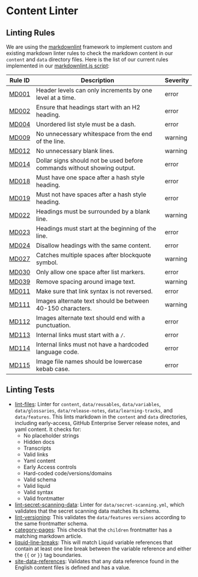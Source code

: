 # Content Linter

## Linting Rules

We are using the [markdownlint](https://github.com/DavidAnson/markdownlint) framework to implement custom and existing markdown linter rules to check the markdown content in our `content` and `data` directory files. Here is the list of our current rules implemented in our [markdownlint.js script](./scripts/markdownlint.js):

| **Rule ID** | **Description** | **Severity** |
|---|---|---|
| [MD001](https://github.com/DavidAnson/markdownlint/blob/main/doc/md001.md) | Header levels can only increments by one level at a time. | error |
| [MD002](https://github.com/DavidAnson/markdownlint/blob/main/doc/md002.md) | Ensure that headings start with an H2 heading. | error |
| [MD004](https://github.com/DavidAnson/markdownlint/blob/main/doc/md004.md) | Unordered list style must be a dash. | error |
| [MD009](https://github.com/DavidAnson/markdownlint/blob/main/doc/md009.md) | No unnecessary whitespace from the end of the line. | warning |
| [MD012](https://github.com/DavidAnson/markdownlint/blob/main/doc/md012.md) | No unnecessary blank lines. | warning |
| [MD014](https://github.com/DavidAnson/markdownlint/blob/main/doc/md014.md) | Dollar signs should not be used before commands without showing output. | error |
| [MD018](https://github.com/DavidAnson/markdownlint/blob/main/doc/md018.md) | Must have one space after a hash style heading. | error |
| [MD019](https://github.com/DavidAnson/markdownlint/blob/main/doc/md019.md) | Must not have spaces after a hash style heading. | error |
| [MD022](https://github.com/DavidAnson/markdownlint/blob/main/doc/md022.md) | Headings must be surrounded by a blank line. | warning |
| [MD023](https://github.com/DavidAnson/markdownlint/blob/main/doc/md023.md) | Headings must start at the beginning of the line. | error |
| [MD024](https://github.com/DavidAnson/markdownlint/blob/main/doc/md024.md) | Disallow headings with the same content. | error |
| [MD027](https://github.com/DavidAnson/markdownlint/blob/main/doc/md027.md) | Catches multiple spaces after blockquote symbol. | warning |
| [MD030](https://github.com/DavidAnson/markdownlint/blob/main/doc/md030.md) | Only allow one space after list markers. | error |
| [MD039](https://github.com/DavidAnson/markdownlint/blob/main/doc/md039.md) | Remove spacing around image text. | warning |
| [MD011](https://github.com/DavidAnson/markdownlint/blob/main/doc/md011.md) | Make sure that link syntax is not reversed. | error |
| [MD111](./linting-rules/image-alt-text-length.js) | Images alternate text should be between 40-150 characters. | warning |
| [MD112](./linting-rules/image-alt-text-end-punctuation.js) | Images alternate text should end with a punctuation. | error |
| [MD113](./linting-rules/internal-links-slash.js) | Internal links must start with a `/`. | error |
| [MD114](./linting-rules/internal-links-lang.js) | Internal links must not have a hardcoded language code. | error |
| [MD115](./linting-rules/image-file-kebab.js) | Image file names should be lowercase kebab case. | error |

## Linting Tests

- [lint-files](./tests/lint-files.js): Linter for `content`, `data/reusables`, `data/variables`, `data/glossaries`, `data/release-notes`, `data/learning-tracks`, and `data/features`. This lints markdown in the `content` and `data` directories, including early-access, GitHub Enterprise Server release notes, and yaml content. It checks for:
  - No placeholder strings
  - Hidden docs
  - Transcripts 
  - Valid links
  - Yaml content
  - Early Access controls
  - Hard-coded code/versions/domains
  - Valid schema
  - Valid liquid
  - Valid syntax
  - Valid frontmatter
- [lint-secret-scanning-data](./tests/lint-secret-scanning-data.js): Linter for `data/secret-scanning.yml`, which validates that the secret scanning data matches its schema.
- [lint-versioning](./tests/lint-versioning.js): This validates the `data/features` `versions` according to the same frontmatter schema.
- [category-pages](./tests/category-pages.js): This checks that the `children` frontmatter has a matching markdown article.
- [liquid-line-breaks](./tests/liquid-line-breaks.js): This will match Liquid variable references that contain at least one line break
between the variable reference and either the `{{` or `}}` tag boundaries.
- [site-data-references](./tests/site-data-references.js): Validates that any data reference found in the English content files is defined and has a value.
